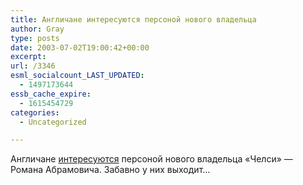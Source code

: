```yaml
---
title: Англичане интересуются персоной нового владельца
author: Gray
type: posts
date: 2003-07-02T19:00:42+00:00
excerpt:
url: /3346
esml_socialcount_LAST_UPDATED:
  - 1497173644
essb_cache_expire:
  - 1615454729
categories:
  - Uncategorized

---
```








Англичане <a href="http://football.guardian.co.uk/comment/story/0,9753,989569,00.html?=rss" target="_blank">интересуются</a> персоной нового владельца &#171;Челси&#187; &#8212; Романа Абрамовича. Забавно у них выходит&#8230;